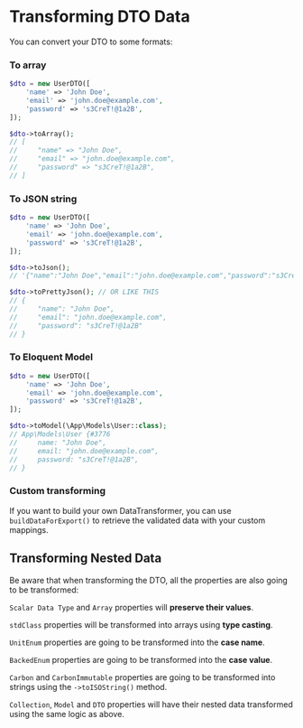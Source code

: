 # Transforming DTO Data

You can convert your DTO to some formats:

### To array

```php
$dto = new UserDTO([
    'name' => 'John Doe',
    'email' => 'john.doe@example.com',
    'password' => 's3CreT!@1a2B',
]);

$dto->toArray();
// [
//     "name" => "John Doe",
//     "email" => "john.doe@example.com",
//     "password" => "s3CreT!@1a2B",
// ]
```

### To JSON string

```php
$dto = new UserDTO([
    'name' => 'John Doe',
    'email' => 'john.doe@example.com',
    'password' => 's3CreT!@1a2B',
]);

$dto->toJson();
// '{"name":"John Doe","email":"john.doe@example.com","password":"s3CreT!@1a2B"}'

$dto->toPrettyJson(); // OR LIKE THIS
// {
//     "name": "John Doe",
//     "email": "john.doe@example.com",
//     "password": "s3CreT!@1a2B"
// }
```

### To Eloquent Model

```php
$dto = new UserDTO([
    'name' => 'John Doe',
    'email' => 'john.doe@example.com',
    'password' => 's3CreT!@1a2B',
]);

$dto->toModel(\App\Models\User::class);
// App\Models\User {#3776
//     name: "John Doe",
//     email: "john.doe@example.com",
//     password: "s3CreT!@1a2B",
// }
```

### Custom transforming
If you want to build your own DataTransformer, you can use `buildDataForExport()` to retrieve the validated data with your custom mappings.

## Transforming Nested Data

Be aware that when transforming the DTO, all the properties are also going to be transformed:

`Scalar Data Type` and `Array` properties will **preserve their values**.

`stdClass` properties will be transformed into arrays using **type casting**.

`UnitEnum` properties are going to be transformed into the **case name**.

`BackedEnum` properties are going to be transformed into the **case value**.

`Carbon` and `CarbonImmutable` properties are going to be transformed into strings using the `->toISOString()` method.

`Collection`, `Model` and `DTO` properties will have their nested data transformed using the same logic as above.
